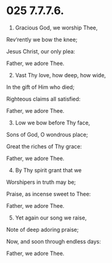 # 025 7.7.7.6.

1.  Gracious God, we worship Thee,

Rev‘rently we bow the knee;

Jesus Christ, our only plea:

Father, we adore Thee.

2.  Vast Thy love, how deep, how wide,

In the gift of Him who died;

Righteous claims all satisfied:

Father, we adore Thee.

3.  Low we bow before Thy face,

Sons of God, O wondrous place;

Great the riches of Thy grace:

Father, we adore Thee.

4.  By Thy spirit grant that we

Worshipers in truth may be;

Praise, as incense sweet to Thee:

Father, we adore Thee.

5.  Yet again our song we raise,

Note of deep adoring praise;

Now, and soon through endless days:

Father, we adore Thee.


